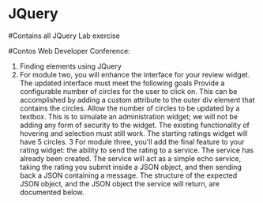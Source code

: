 # JQuery
#Contains all JQuery Lab exercise 

#Contos Web Developer Conference: 
1. Finding elements using JQuery 
2. For module two, you will enhance the interface for your review widget. The updated interface must meet the following goals
Provide a configurable number of circles for the user to click on. This can be accomplished by adding a custom attribute to the outer div element that contains the circles.
Allow the number of circles to be updated by a textbox. This is to simulate an administration widget; we will not be adding any form of security to the widget.
The existing functionality of hovering and selection must still work.
The starting ratings widget will have 5 circles.
3 For module three, you'll add the final feature to your rating widget: the ability to send the rating to a service.
The service has already been created. The service will act as a simple echo service, taking the rating you submit inside a JSON object, and then sending back a JSON containing a message. The structure of the expected JSON object, and the JSON object the service will return, are documented below.
